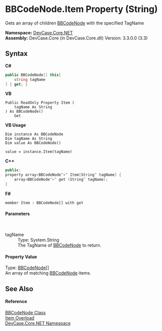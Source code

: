 # BBCodeNode.Item Property (String)
 

Gets an array of children <a href="T_DevCase_Core_NET_BBCodeNode">BBCodeNode</a> with the specified TagName

**Namespace:**&nbsp;<a href="N_DevCase_Core_NET">DevCase.Core.NET</a><br />**Assembly:**&nbsp;DevCase.Core (in DevCase.Core.dll) Version: 3.3.0.0 (3.3)

## Syntax

**C#**<br />
``` C#
public BBCodeNode[] this[
	string tagName
] { get; }
```

**VB**<br />
``` VB
Public ReadOnly Property Item ( 
	tagName As String
) As BBCodeNode()
	Get
```

**VB Usage**<br />
``` VB Usage
Dim instance As BBCodeNode
Dim tagName As String
Dim value As BBCodeNode()

value = instance.Item(tagName)

```

**C++**<br />
``` C++
public:
property array<BBCodeNode^>^ Item[String^ tagName] {
	array<BBCodeNode^>^ get (String^ tagName);
}
```

**F#**<br />
``` F#
member Item : BBCodeNode[] with get

```


#### Parameters
&nbsp;<dl><dt>tagName</dt><dd>Type: System.String<br />The TagName of <a href="T_DevCase_Core_NET_BBCodeNode">BBCodeNode</a> to return.</dd></dl>

#### Property Value
Type: <a href="T_DevCase_Core_NET_BBCodeNode">BBCodeNode</a>[]<br />An array of matching <a href="T_DevCase_Core_NET_BBCodeNode">BBCodeNode</a> items.

## See Also


#### Reference
<a href="T_DevCase_Core_NET_BBCodeNode">BBCodeNode Class</a><br /><a href="Overload_DevCase_Core_NET_BBCodeNode_Item">Item Overload</a><br /><a href="N_DevCase_Core_NET">DevCase.Core.NET Namespace</a><br />